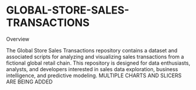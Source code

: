 # GLOBAL-STORE-SALES-TRANSACTIONS
Overview

The Global Store Sales Transactions repository contains a dataset and associated scripts for analyzing and visualizing sales transactions from a fictional global retail chain. This repository is designed for data enthusiasts, analysts, and developers interested in sales data exploration, business intelligence, and predictive modeling.
MULTIPLE CHARTS AND SLICERS ARE BEING ADDED
